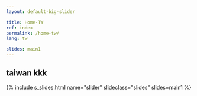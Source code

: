 ```yaml
---
layout: default-big-slider

title: Home-TW
ref: index
permalink: /home-tw/
lang: tw

slides: main1
---
```


## taiwan kkk

{% include s_slides.html name="slider" slideclass="slides" slides=main1 %}
